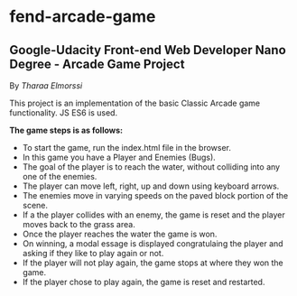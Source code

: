 # fend-arcade-game
Google-Udacity Front-end Web Developer Nano Degree - Arcade Game Project
------------------------------------------------------------------------
By _Tharaa Elmorssi_

This project is an implementation of the basic Classic Arcade game functionality. JS ES6 is used.

**The game steps is as follows:**

- To start the game, run the index.html file in the browser.
- In this game you have a Player and Enemies (Bugs). 
- The goal of the player is to reach the water, without colliding into any one of the enemies.
- The player can move left, right, up and down using keyboard arrows. 
- The enemies move in varying speeds on the paved block portion of the scene. 
- If a the player collides with an enemy, the game is reset and the player moves back to the grass area. 
- Once the player reaches the water the game is won.
- On winning, a modal essage is displayed congratulaing the player and asking if they like to play again or not.
- If the player will not play again, the game stops at where they won the game.
- If the player chose to play again, the game is reset and restarted.

